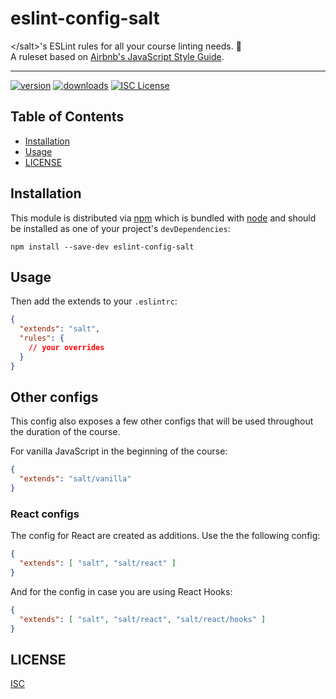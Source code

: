 # eslint-config-salt

&lt;/salt&gt;'s ESLint rules for all your course linting needs. 🧂  
A ruleset based on [Airbnb's JavaScript Style Guide][airbnb].

---

[![version][version-badge]][package]
[![downloads][downloads-badge]][npmtrends]
[![ISC License][license-badge]][license]

## Table of Contents

- [Installation](#installation)
- [Usage](#usage)
- [LICENSE](#license)

## Installation

This module is distributed via [npm][npm] which is bundled with [node][node] and
should be installed as one of your project's `devDependencies`:

```
npm install --save-dev eslint-config-salt
```

## Usage

Then add the extends to your `.eslintrc`:

```json
{
  "extends": "salt",
  "rules": {
    // your overrides
  }
}
```

## Other configs

This config also exposes a few other configs that will be used throughout
the duration of the course.

For vanilla JavaScript in the beginning of the course:

```json
{
  "extends": "salt/vanilla"
}
```

### React configs

The config for React are created as additions. Use the the following config:

```json
{
  "extends": [ "salt", "salt/react" ]
}
```

And for the config in case you are using React Hooks:


```json
{
  "extends": [ "salt", "salt/react", "salt/react/hooks" ]
}
```

## LICENSE

[ISC][license]

[npm]: https://www.npmjs.com
[node]: https://nodejs.org
[eslint]: https://github.com/eslint/eslint
[airbnb]: https://github.com/airbnb/javascript
[version-badge]: https://img.shields.io/npm/v/eslint-config-salt.svg?style=flat-square
[package]: https://www.npmjs.com/package/eslint-config-salt
[downloads-badge]: https://img.shields.io/npm/dm/eslint-config-salt.svg?style=flat-square
[npmtrends]: http://www.npmtrends.com/eslint-config-salt
[license-badge]: https://img.shields.io/npm/l/eslint-config-salt.svg?style=flat-square
[license]: https://github.com/appliedtechnology/eslint-config-salt/blob/master/LICENSE
